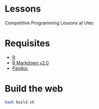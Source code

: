 # Lessons

Competitive Programming Lessons at Utec 

# Requisites

- [R](https://www.r-project.org/)
- [R Markdown v2.0](https://github.com/rstudio/rmarkdown/archive/refs/tags/v2.0.tar.gz)
- [Pandoc](https://pandoc.org/installing.html)

# Build the web

```bash
bash build.sh
```
